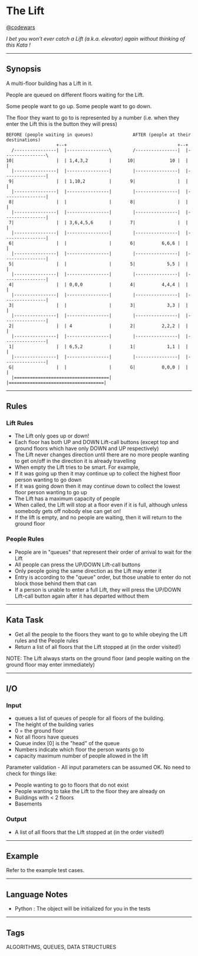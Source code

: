 # The Lift

[@codewars](https://www.codewars.com/kata/58905bfa1decb981da00009e)

*I bet you won't ever catch a Lift (a.k.a. elevator) again without thinking of this Kata !*

---

## Synopsis

A multi-floor building has a Lift in it.

People are queued on different floors waiting for the Lift.

Some people want to go up. Some people want to go down.

The floor they want to go to is represented by a number (i.e. when they enter the Lift this is the button they will press)

```text
BEFORE (people waiting in queues)               AFTER (people at their destinations)
                   +--+                                          +--+ 
  /----------------|  |----------------\        /----------------|  |----------------\
10|                |  | 1,4,3,2        |      10|             10 |  |                |
  |----------------|  |----------------|        |----------------|  |----------------|
 9|                |  | 1,10,2         |       9|                |  |                |
  |----------------|  |----------------|        |----------------|  |----------------|
 8|                |  |                |       8|                |  |                |
  |----------------|  |----------------|        |----------------|  |----------------|
 7|                |  | 3,6,4,5,6      |       7|                |  |                |
  |----------------|  |----------------|        |----------------|  |----------------|
 6|                |  |                |       6|          6,6,6 |  |                |
  |----------------|  |----------------|        |----------------|  |----------------|
 5|                |  |                |       5|            5,5 |  |                |
  |----------------|  |----------------|        |----------------|  |----------------|
 4|                |  | 0,0,0          |       4|          4,4,4 |  |                |
  |----------------|  |----------------|        |----------------|  |----------------|
 3|                |  |                |       3|            3,3 |  |                |
  |----------------|  |----------------|        |----------------|  |----------------|
 2|                |  | 4              |       2|          2,2,2 |  |                |
  |----------------|  |----------------|        |----------------|  |----------------|
 1|                |  | 6,5,2          |       1|            1,1 |  |                |
  |----------------|  |----------------|        |----------------|  |----------------|
 G|                |  |                |       G|          0,0,0 |  |                |
  |====================================|        |====================================|
  ```
  
  ---

## Rules

### Lift Rules

- The Lift only goes up or down!
- Each floor has both UP and DOWN Lift-call buttons (except top and ground floors which have only DOWN and UP respectively)
- The Lift never changes direction until there are no more people wanting to get on/off in the direction it is already travelling
- When empty the Lift tries to be smart. For example,
- If it was going up then it may continue up to collect the highest floor person wanting to go down
- If it was going down then it may continue down to collect the lowest floor person wanting to go up
- The Lift has a maximum capacity of people
- When called, the Lift will stop at a floor even if it is full, although unless somebody gets off nobody else can get on!
- If the lift is empty, and no people are waiting, then it will return to the ground floor

### People Rules

- People are in "queues" that represent their order of arrival to wait for the Lift
- All people can press the UP/DOWN Lift-call buttons
- Only people going the same direction as the Lift may enter it
- Entry is according to the "queue" order, but those unable to enter do not block those behind them that can
- If a person is unable to enter a full Lift, they will press the UP/DOWN Lift-call button again after it has departed without them

---

## Kata Task

- Get all the people to the floors they want to go to while obeying the Lift rules and the People rules
- Return a list of all floors that the Lift stopped at (in the order visited!)

NOTE: The Lift always starts on the ground floor (and people waiting on the ground floor may enter immediately)

---

## I/O

### Input

- queues a list of queues of people for all floors of the building.
- The height of the building varies
- 0 = the ground floor
- Not all floors have queues
- Queue index [0] is the "head" of the queue
- Numbers indicate which floor the person wants go to
- capacity maximum number of people allowed in the lift

Parameter validation - All input parameters can be assumed OK. No need to check for things like:

- People wanting to go to floors that do not exist
- People wanting to take the Lift to the floor they are already on
- Buildings with < 2 floors
- Basements

### Output

- A list of all floors that the Lift stopped at (in the order visited!)

---

## Example

Refer to the example test cases.

---

## Language Notes

- Python : The object will be initialized for you in the tests

---

## Tags

ALGORITHMS, QUEUES, DATA STRUCTURES
